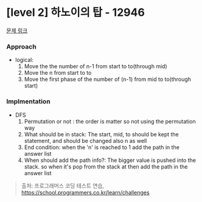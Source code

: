 # [level 2] 하노이의 탑 - 12946 

[문제 링크](https://school.programmers.co.kr/learn/courses/30/lessons/12946) 

### Approach

- logical:
  1. Move the the number of n-1 from start to to(through mid)
  2. Move the n from start to to
  3. Move the first phase of the number of (n-1) from mid to to(through start)
 
### Implmentation
- DFS
  1. Permutation or not : the order is matter so not using the permutation way
  2. What should be in stack: The start, mid, to should be kept the statement, and should be changed also n as well
  3. End condition: when the 'n' is reached to 1 add the path in the answer list
  4. When should add the path info?: The bigger value is pushed into the stack. so when it's pop from the stack at then add the path in the answer list
 


> 출처: 프로그래머스 코딩 테스트 연습, https://school.programmers.co.kr/learn/challenges
